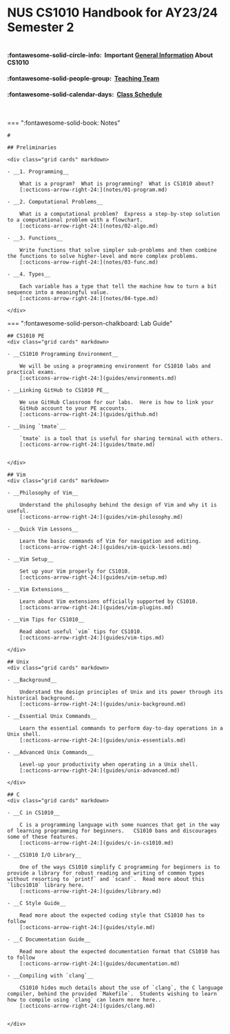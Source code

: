 # NUS CS1010 Handbook for AY23/24 Semester 2

#

#### :fontawesome-solid-circle-info: &nbsp;Important [General Information](about.md) About CS1010
#### :fontawesome-solid-people-group: &nbsp;[Teaching Team](team.md)
#### :fontawesome-solid-calendar-days: &nbsp;[Class Schedule](schedule.md)

<br>

=== ":fontawesome-solid-book: Notes"

    # 

    ## Preliminaries

    <div class="grid cards" markdown>

    - __1. Programming__

        What is a program?  What is programming?  What is CS1010 about?
        [:octicons-arrow-right-24:](notes/01-program.md)

    - __2. Computational Problems__
        
        What is a computational problem?  Express a step-by-step solution to a computational problem with a flowchart. 
        [:octicons-arrow-right-24:](notes/02-algo.md)

    - __3. Functions__

        Write functions that solve simpler sub-problems and then combine the functions to solve higher-level and more complex problems.
        [:octicons-arrow-right-24:](notes/03-func.md)

    - __4. Types__

        Each variable has a type that tell the machine how to turn a bit sequence into a meaningful value.
        [:octicons-arrow-right-24:](notes/04-type.md)

    </div>

<!--
    ## Basic C
   <div class="grid cards" markdown>

    - __5. First C Program__

        Introducing basic C syntax and writing our first C program.
        [:octicons-arrow-right-24:](notes/05-first-c.md)

    - __6. CS1010 I/O__

        Reading from the stdin and printing to the stdout using the CS1010 library.
        [:octicons-arrow-right-24:](notes/06-cs1010-io.md)

    - __7. Arithmetic Operations__

        Performing basic computation with arithmetic operations with C.
        [:octicons-arrow-right-24:](notes/07-arithmetic-ops.md)

    </div>
-->
<!--
    ## Control Statements
    <div class="grid cards" markdown>

    - __8. Conditional Statements__

        Implementing conditional control in C
        [:octicons-arrow-right-24:](notes/08-if-else.md)

    - __9. Logical Expressions__

        How to express compound logical expressions in C
        [:octicons-arrow-right-24:](notes/09-logical-exp.md)

    - __10. Assertions__

        Asserting what must be true at each point of the program.
        [:octicons-arrow-right-24:](notes/10-assert.md)

    - __11. Loops__

        Implementing iterative control in C
        [:octicons-arrow-right-24:](notes/11-loop.md)

    - __12. Invariant__

        Reasoning about loops with invariant
        [:octicons-arrow-right-24:](notes/12-invariant.md)

    </div>



    ## Arrays, Pointers, Memory Management
    <div class="grid cards" markdown>

    - __13. Call Stack__ 

        How calling a function and passing parameters by-value works.
        [:octicons-arrow-right-24:](notes/13-call-stack.md)

    - __14. Fixed-Length Array__

        How arrays are implemented and can be used in C
        [:octicons-arrow-right-24:](notes/14-array.md)

    - __15. Pointers__

        How to access a variable via its address
        [:octicons-arrow-right-24:](notes/15-pointers.md)

    - __16. Call-by-Reference__

        How to modify a variable by passing it into a function
        [:octicons-arrow-right-24:](notes/16-call-by-reference.md)

    - __17. Heap__

        Dynamically allocating and deallocating memory
        [:octicons-arrow-right-24:](notes/17-heap.md)

    - __18. Characters and Strings__

        Representing a string as an array of `char`s
        [:octicons-arrow-right-24:](notes/18-string.md)

    - __19. Multidimensional Array__ 

        Using array of arrays
        [:octicons-arrow-right-24:](notes/19-md-array.md)

    </div>


    ## Algorithms
    <div class="grid cards" markdown>

    - __20. Efficiency__ 

        Quantify the efficiency of an algorithm with big-O running time.
        [:octicons-arrow-right-24:](notes/20-efficiency.md)

    - __21. Searching__ 

        How to look for an element in a list.
        [:octicons-arrow-right-24:](notes/21-search.md)

    - __22. Sorting__ 

        How to rearrange a list of items into an order.
        [:octicons-arrow-right-24:](notes/22-sort.md)

    - __23. Tower of Hanoi__ 

        Solving the Tower of Hanoi recursively.
        [:octicons-arrow-right-24:](notes/23-tower.md)

    - __24. Permutation__

        Generate all possible permutations recursively.
        [:octicons-arrow-right-24:](notes/24-permutation.md)

    - __25. N-Queens__

        Solving the N-Queens problem, recursively.
        [:octicons-arrow-right-24:](notes/25-queens.md)

    </div>

    ## Intermediate C
    <div class="grid cards" markdown>

    - __26. Structure__ 

        Defining your own composite data type with `struct`
        [:octicons-arrow-right-24:](notes/26-struct.md)

    - __27. Standard C I/O__ 

        Use `printf` and `scanf` and their pitfalls
        [:octicons-arrow-right-24:](notes/27-stdio.md)
    </div>
-->
=== ":fontawesome-solid-person-chalkboard: Lab Guide"

    ## CS1010 PE
    <div class="grid cards" markdown>

    - __CS1010 Programming Environment__

        We will be using a programming environment for CS1010 labs and practical exams.
        [:octicons-arrow-right-24:](guides/environments.md)

    - __Linking GitHub to CS1010 PE__

        We use GitHub Classroom for our labs.  Here is how to link your 
        GitHub account to your PE accounts.
        [:octicons-arrow-right-24:](guides/github.md)
    
    - __Using `tmate`__

        `tmate` is a tool that is useful for sharing terminal with others.
        [:octicons-arrow-right-24:](guides/tmate.md)


    </div>

    ## Vim
    <div class="grid cards" markdown>

    - __Philosophy of Vim__

        Understand the philosophy behind the design of Vim and why it is useful.
        [:octicons-arrow-right-24:](guides/vim-philosophy.md)

    - __Quick Vim Lessons__

        Learn the basic commands of Vim for navigation and editing.
        [:octicons-arrow-right-24:](guides/vim-quick-lessons.md)

    - __Vim Setup__

        Set up your Vim properly for CS1010.
        [:octicons-arrow-right-24:](guides/vim-setup.md)

    - __Vim Extensions__

        Learn about Vim extensions officially supported by CS1010.
        [:octicons-arrow-right-24:](guides/vim-plugins.md)

    - __Vim Tips for CS1010__

        Read about useful `vim` tips for CS1010.
        [:octicons-arrow-right-24:](guides/vim-tips.md)

    </div>

    ## Unix
    <div class="grid cards" markdown>

    - __Background__

        Understand the design principles of Unix and its power through its historical background.
        [:octicons-arrow-right-24:](guides/unix-background.md)

    - __Essential Unix Commands__

        Learn the essential commands to perform day-to-day operations in a Unix shell.
        [:octicons-arrow-right-24:](guides/unix-essentials.md)

    - __Advanced Unix Commands__

        Level-up your productivity when operating in a Unix shell.
        [:octicons-arrow-right-24:](guides/unix-advanced.md)

    </div>

    ## C
    <div class="grid cards" markdown>

    - __C in CS1010__

        C is a programming language with some nuances that get in the way of learning programming for beginners.   CS1010 bans and discourages some of these features.
        [:octicons-arrow-right-24:](guides/c-in-cs1010.md)

    - __CS1010 I/O Library__

        One of the ways CS1010 simplify C programming for beginners is to provide a library for robust reading and writing of common types without resorting to `printf` and `scanf`.  Read more about this `libcs1010` library here.
        [:octicons-arrow-right-24:](guides/library.md)

    - __C Style Guide__
      
        Read more about the expected coding style that CS1010 has to follow
        [:octicons-arrow-right-24:](guides/style.md)

    - __C Documentation Guide__
      
        Read more about the expected documentation format that CS1010 has to follow
        [:octicons-arrow-right-24:](guides/documentation.md)

    - __Compiling with `clang`__

        CS1010 hides much details about the use of `clang`, the C language compiler, behind the provided `Makefile`.  Students wishing to learn how to compile using `clang` can learn more here..
        [:octicons-arrow-right-24:](guides/clang.md)


    </div>